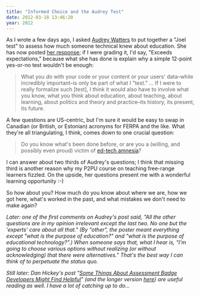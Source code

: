 ```yaml
---
title: "Informed Choice and the Audrey Test"
date: 2012-03-18 13:46:20
year: 2012
---
```

<p>As I wrote a few days ago, I asked <a href="http://hackeducation.com/">Audrey Watters</a> to put together a "Joel test" to assess how much someone technical knew about education. She has now posted <a href="http://www.hackeducation.com/2012/03/17/what-every-techie-should-know-about-education/">her response</a>; if I were grading it, I'd say, "Exceeds expectations," because what she has done is explain why a simple 12-point yes-or-no test wouldn't be enough:</p>

<blockquote>What you <em>do</em> with your code or your content or your users' data–while incredibly important–is only be part of what I "test." … If I were to really formalize such [test], I think it would also have to involve what you know, what you think about education, about teaching, about learning, about politics and theory and practice–its history, its present, its future.</blockquote>

<p>A few questions are US-centric, but I'm sure it would be easy to swap in Canadian (or British, or Estonian) acronyms for FERPA and the like. What they're all triangulating, I think, comes down to one crucial question:</p>

<blockquote>Do you know what's been done before, or are you a (willing, and possibly even proud) victim of <a href="http://www.hackeducation.com/2012/02/08/ed-tech-amnesia/">ed-tech amnesia</a>?</blockquote>

<p>I can answer about two thirds of Audrey's questions; I think that missing third is another reason why my P2PU course on teaching free-range learners fizzled. On the upside, her questions present me with a wonderful learning opportunity :-)</p>

<p>So how about you? How much do you know about where we are, how we got here, what's worked in the past, and what mistakes we don't need to make again?</p>

<p><em>Later: one of the first comments on Audrey's post said, "All the other questions are in my opinion irrelevant except the last two. No one but the 'experts' care about all that." (By "other", the poster meant everything except "what is the purpose of education?" and "what is the purpose of educational technology?".) When someone says that, what I hear is, "I'm going to choose various options without realizing (or without acknowledging) that there were alternatives." That's the best way I can think of to perpetuate the status quo.</em></p>

<p><em>Still later: Dan Hickey's post "<a href="http://hastac.org/blogs/dthickey/2012/03/18/some-things-about-assessment-badge-developers-might-find-helpful">Some Things About Assessment Badge Developers Might Find Helpful</a>" (and the longer version <a href="http://remediatingassessment.blogspot.ca/2012/03/flipping-classrooms-or-transforming.html">here</a>) are useful reading as well. I have a lot of catching up to do…</em></p>
